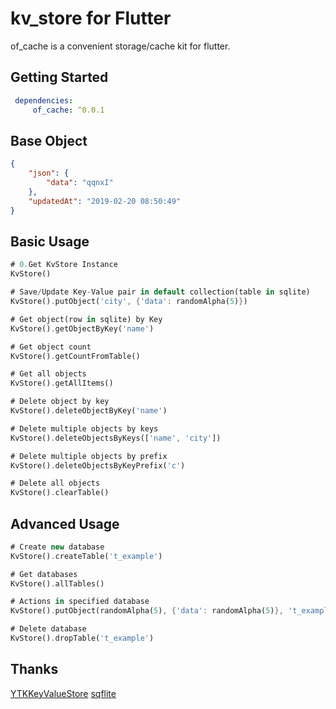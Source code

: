 # kv_store for Flutter

of_cache is a convenient storage/cache kit for flutter.

## Getting Started

   ```yaml
    dependencies:
        of_cache: ^0.0.1
   ```

## Base Object

```json
{
    "json": {
        "data": "qqnxI"
    },
    "updatedAt": "2019-02-20 08:50:49"
}
```

## Basic Usage

```dart
# 0.Get KvStore Instance
KvStore()

# Save/Update Key-Value pair in default collection(table in sqlite)
KvStore().putObject('city', {'data': randomAlpha(5)})

# Get object(row in sqlite) by Key
KvStore().getObjectByKey('name')

# Get object count
KvStore().getCountFromTable()

# Get all objects
KvStore().getAllItems()

# Delete object by key
KvStore().deleteObjectByKey('name')

# Delete multiple objects by keys
KvStore().deleteObjectsByKeys(['name', 'city'])

# Delete multiple objects by prefix
KvStore().deleteObjectsByKeyPrefix('c')

# Delete all objects
KvStore().clearTable()
```

## Advanced Usage

```dart
# Create new database
KvStore().createTable('t_example')

# Get databases
KvStore().allTables()

# Actions in specified database
KvStore().putObject(randomAlpha(5), {'data': randomAlpha(5)}, 't_example')

# Delete database
KvStore().dropTable('t_example')
```

## Thanks

[YTKKeyValueStore](https://github.com/yuantiku/YTKKeyValueStore)
[sqflite](https://github.com/tekartik/sqflite)
